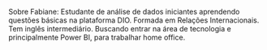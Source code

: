 Sobre Fabiane: 
Estudante de análise de dados iniciantes aprendendo questões básicas na plataforma DIO.
Formada em Relações Internacionais.
Tem inglês intermediário.
Buscando entrar na área de tecnologia e principalmente Power BI, para trabalhar home office.
